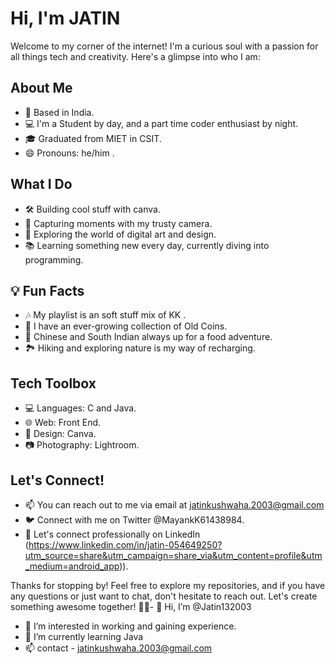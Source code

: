 # Hi, I'm JATIN 

Welcome to my corner of the internet! I'm a curious soul with a passion for all things tech and creativity. Here's a glimpse into who I am:

##  About Me

- 🌆 Based in India.
- 💻 I'm a Student by day, and a part time coder enthusiast by night.
- 🎓 Graduated from MIET in CSIT.
- 😄 Pronouns: he/him .

##  What I Do

- 🛠️ Building cool stuff with canva.
- 📸 Capturing moments with my trusty camera.
- 🎨 Exploring the world of digital art and design.
- 📚 Learning something new every day, currently diving into programming.

## 💡 Fun Facts

- 🎶 My playlist is an soft stuff mix of KK .
- 🌱 I have an ever-growing collection of Old Coins.
- 🍣 Chinese and South Indian always up for a food adventure.
- 🏞️ Hiking and exploring nature is my way of recharging.

##  Tech Toolbox

- 💻 Languages: C and Java.
- 🌐 Web: Front End.
- 🎨 Design: Canva.
- 📷 Photography: Lightroom.

##  Let's Connect!

- 📫 You can reach out to me via email at jatinkushwaha.2003@gmail.com
- 🐦 Connect with me on Twitter @MayankK61438984.
- 💼 Let's connect professionally on LinkedIn (https://www.linkedin.com/in/jatin-054649250?utm_source=share&utm_campaign=share_via&utm_content=profile&utm_medium=android_app)).

Thanks for stopping by! Feel free to explore my repositories, and if you have any questions or just want to chat, don't hesitate to reach out. Let's create something awesome together! 🚀✨- 👋 Hi, I’m @Jatin132003
- 👀 I’m interested in working and gaining experience.
- 🌱 I’m currently learning Java 
- 📫 contact - jatinkushwaha.2003@gmail.com

<!---
Jatin132003/Jatin132003 is a ✨ special ✨ repository because its `README.md` (this file) appears on your GitHub profile.
You can click the Preview link to take a look at your changes.
--->
